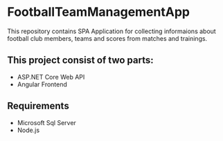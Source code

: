 # FootballTeamManagementApp

This repository contains SPA Application for collecting informaions about football club members, teams and scores from matches and trainings.

## This project consist of two parts:

* ASP.NET Core Web API
* Angular Frontend

## Requirements

* Microsoft Sql Server
* Node.js
